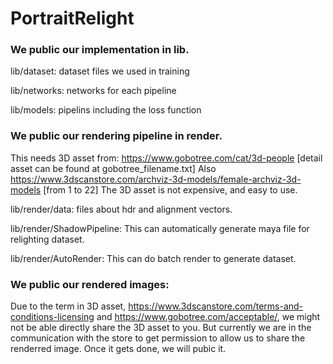 # PortraitRelight

### We public our implementation in lib.

lib/dataset: dataset files we used in training

lib/networks: networks for each pipeline

lib/models: pipelins including the loss function


### We public our rendering pipeline in render.

This needs 3D asset from: https://www.gobotree.com/cat/3d-people [detail asset can be found at gobotree_filename.txt]
Also https://www.3dscanstore.com/archviz-3d-models/female-archviz-3d-models [from 1 to 22]
The 3D asset is not expensive, and easy to use. 

lib/render/data: files about hdr and alignment vectors.

lib/render/ShadowPipeline: This can automatically generate maya file for relighting dataset.

lib/render/AutoRender: This can do batch render to generate dataset.

### We public our rendered images:
Due to the term in 3D asset, https://www.3dscanstore.com/terms-and-conditions-licensing 
and https://www.gobotree.com/acceptable/, we might not be able directly share the 3D asset to you. But currently we are in the communication with the store to get permission to allow us to share the renderred image. Once it gets done, we will pubic it. 
